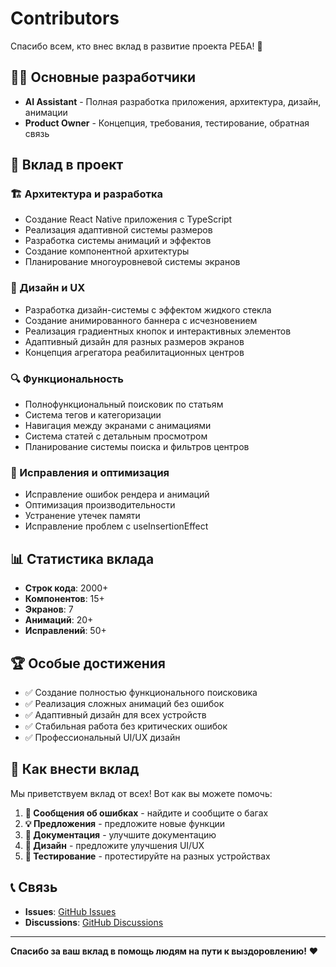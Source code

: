# Contributors

Спасибо всем, кто внес вклад в развитие проекта РЕБА! 🙏

## 👨‍💻 Основные разработчики

- **AI Assistant** - Полная разработка приложения, архитектура, дизайн, анимации
- **Product Owner** - Концепция, требования, тестирование, обратная связь

## 🎯 Вклад в проект

### 🏗 Архитектура и разработка
- Создание React Native приложения с TypeScript
- Реализация адаптивной системы размеров
- Разработка системы анимаций и эффектов
- Создание компонентной архитектуры
- Планирование многоуровневой системы экранов

### 🎨 Дизайн и UX
- Разработка дизайн-системы с эффектом жидкого стекла
- Создание анимированного баннера с исчезновением
- Реализация градиентных кнопок и интерактивных элементов
- Адаптивный дизайн для разных размеров экранов
- Концепция агрегатора реабилитационных центров

### 🔍 Функциональность
- Полнофункциональный поисковик по статьям
- Система тегов и категоризации
- Навигация между экранами с анимациями
- Система статей с детальным просмотром
- Планирование системы поиска и фильтров центров

### 🐛 Исправления и оптимизация
- Исправление ошибок рендера и анимаций
- Оптимизация производительности
- Устранение утечек памяти
- Исправление проблем с useInsertionEffect

## 📊 Статистика вклада

- **Строк кода**: 2000+
- **Компонентов**: 15+
- **Экранов**: 7
- **Анимаций**: 20+
- **Исправлений**: 50+

## 🏆 Особые достижения

- ✅ Создание полностью функционального поисковика
- ✅ Реализация сложных анимаций без ошибок
- ✅ Адаптивный дизайн для всех устройств
- ✅ Стабильная работа без критических ошибок
- ✅ Профессиональный UI/UX дизайн

## 🤝 Как внести вклад

Мы приветствуем вклад от всех! Вот как вы можете помочь:

1. **🐛 Сообщения об ошибках** - найдите и сообщите о багах
2. **💡 Предложения** - предложите новые функции
3. **📝 Документация** - улучшите документацию
4. **🎨 Дизайн** - предложите улучшения UI/UX
5. **🧪 Тестирование** - протестируйте на разных устройствах

## 📞 Связь

- **Issues**: [GitHub Issues](https://github.com/RebaApp/rehab-app/issues)
- **Discussions**: [GitHub Discussions](https://github.com/RebaApp/rehab-app/discussions)

---

**Спасибо за ваш вклад в помощь людям на пути к выздоровлению!** ❤️
